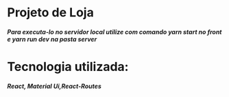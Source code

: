 <h1>Projeto de Loja</h1>
<h5>Para executa-lo no servidor local utilize com comando yarn start no front e yarn run dev na pasta server</h5>
<h1>Tecnologia utilizada:</h1>
<h5>React, Material Ui,React-Routes</h5>
